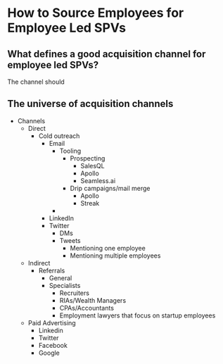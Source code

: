 # How to Source Employees for Employee Led SPVs

## What defines a good acquisition channel for employee led SPVs?

The channel should 

## The universe of acquisition channels
 - Channels
	 - Direct
		 - Cold outreach
			 - Email
				 - Tooling
					 - Prospecting
						 - SalesQL
						 - Apollo
						 - Seamless.ai
					 - Drip campaigns/mail merge
						 - Apollo
						 - Streak
				 - 
			 - LinkedIn
			 - Twitter
				 - DMs
				 - Tweets
					 - Mentioning one employee
					 - Mentioning multiple employees
	 - Indirect
		 - Referrals
			 - General
			 - Specialists
				 - Recruiters
				 - RIAs/Wealth Managers
				 - CPAs/Accountants
				 - Employment lawyers that focus on startup employees
	 - Paid Advertising
		 - Linkedin
		 - Twitter
		 - Facebook
		 - Google

<!--stackedit_data:
eyJoaXN0b3J5IjpbNzAwMzE2NzA1XX0=
-->